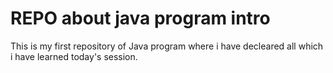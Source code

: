 # REPO about java program intro
This is my first repository of Java program where i have decleared all which i have learned today's session.


